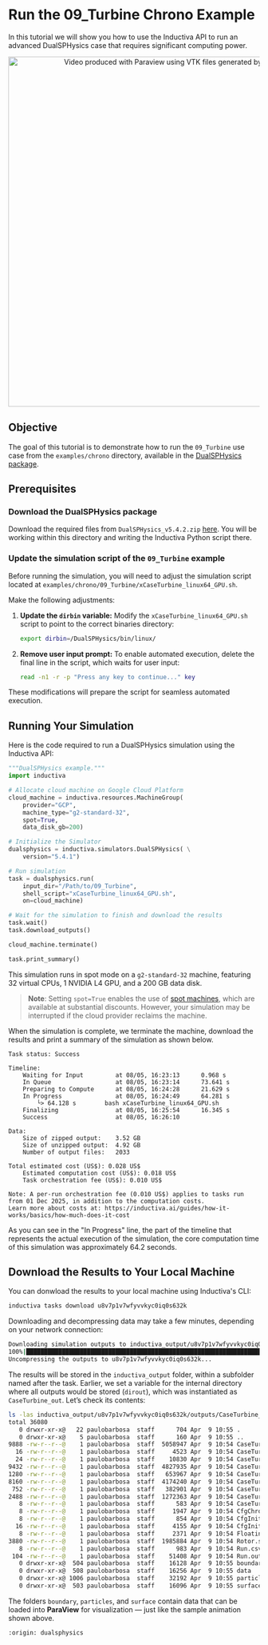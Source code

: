 # Run the 09_Turbine Chrono Example
In this tutorial we will show you how to use the Inductiva API to run an advanced DualSPHysics case that requires significant computing power.

<p align="center"><img src="./_static/turbine30fps.gif" alt="Video produced with Paraview using VTK files generated by DualSPHysics" width="700"></p>

## Objective
The goal of this tutorial is to demonstrate how to run the `09_Turbine` use case from the `examples/chrono` directory, available in the [DualSPHysics package](https://dual.sphysics.org/downloads/).

## Prerequisites

### Download the DualSPHysics package
Download the required files from `DualSPHysics_v5.4.2.zip` [here](https://dual.sphysics.org/downloads/). You will be working within this directory and
writing the Inductiva Python script there.

### Update the simulation script of the `09_Turbine` example
Before running the simulation, you will need to adjust the simulation script located
at `examples/chrono/09_Turbine/xCaseTurbine_linux64_GPU.sh`.

Make the following adjustments:
1. **Update the `dirbin` variable:**
   Modify the `xCaseTurbine_linux64_GPU.sh` script to point to the correct binaries directory:
   ```bash
   export dirbin=/DualSPHysics/bin/linux/
   ```
2. **Remove user input prompt:**
   To enable automated execution, delete the final line in the script, which waits for user input:
   ```bash
   read -n1 -r -p "Press any key to continue..." key
   ```

These modifications will prepare the script for seamless automated execution.

## Running Your Simulation
Here is the code required to run a DualSPHysics simulation using the Inductiva API:

```python
"""DualSPHysics example."""
import inductiva

# Allocate cloud machine on Google Cloud Platform
cloud_machine = inductiva.resources.MachineGroup(
    provider="GCP",
    machine_type="g2-standard-32",
    spot=True,
    data_disk_gb=200)

# Initialize the Simulator
dualsphysics = inductiva.simulators.DualSPHysics( \
    version="5.4.1")

# Run simulation
task = dualsphysics.run(
    input_dir="/Path/to/09_Turbine",
    shell_script="xCaseTurbine_linux64_GPU.sh",
    on=cloud_machine)

# Wait for the simulation to finish and download the results
task.wait()
task.download_outputs()

cloud_machine.terminate()

task.print_summary()
```

This simulation runs in spot mode on a `g2-standard-32` machine, featuring 32 virtual CPUs, 1 NVIDIA L4 GPU, and a 200 GB data disk.

> **Note**: Setting `spot=True` enables the use of [spot machines](../how-it-works/machines/spot-machines.md), which are available at substantial discounts.
> However, your simulation may be interrupted if the cloud provider reclaims the machine.

When the simulation is complete, we terminate the machine, download the results and print a summary of the simulation as shown below.

```
Task status: Success

Timeline:
	Waiting for Input         at 08/05, 16:23:13      0.968 s
	In Queue                  at 08/05, 16:23:14      73.641 s
	Preparing to Compute      at 08/05, 16:24:28      21.629 s
	In Progress               at 08/05, 16:24:49      64.281 s
		└> 64.128 s        bash xCaseTurbine_linux64_GPU.sh
	Finalizing                at 08/05, 16:25:54      16.345 s
	Success                   at 08/05, 16:26:10

Data:
	Size of zipped output:    3.52 GB
	Size of unzipped output:  4.92 GB
	Number of output files:   2033

Total estimated cost (US$): 0.028 US$
	Estimated computation cost (US$): 0.018 US$
	Task orchestration fee (US$): 0.010 US$

Note: A per-run orchestration fee (0.010 US$) applies to tasks run from 01 Dec 2025, in addition to the computation costs.
Learn more about costs at: https://inductiva.ai/guides/how-it-works/basics/how-much-does-it-cost
```

As you can see in the "In Progress" line, the part of the timeline that
represents the actual execution of the simulation, the core computation time
of this simulation was approximately 64.2 seconds.

## Download the Results to Your Local Machine
You can donwload the results to your local machine using Inductiva's CLI:
```bash
inductiva tasks download u8v7p1v7wfyvvkyc0iq0s632k
```

Downloading and decompressing data may take a few minutes, depending on your
network connection:

```bash
Downloading simulation outputs to inductiva_output/u8v7p1v7wfyvvkyc0iq0s632k/output.zip...
100%|█████████████████████████████████████████████████████████████████████████████| 3.52G/3.52G [04:43<00:00, 12.4MB/s]
Uncompressing the outputs to u8v7p1v7wfyvvkyc0iq0s632k...
```

The results will be stored in the `inductiva_output` folder, within a subfolder named after the task. Earlier, we set a variable for the internal directory where all outputs would be stored (`dirout`), which was instantiated as `CaseTurbine_out`. Let’s check its contents:

```bash
ls -las inductiva_output/u8v7p1v7wfyvvkyc0iq0s632k/outputs/CaseTurbine_out
total 36080
   0 drwxr-xr-x@   22 paulobarbosa  staff      704 Apr  9 10:55 .
   0 drwxr-xr-x@    5 paulobarbosa  staff      160 Apr  9 10:55 ..
9888 -rw-r--r--@    1 paulobarbosa  staff  5058947 Apr  9 10:54 CaseTurbine.bi4
  16 -rw-r--r--@    1 paulobarbosa  staff     4523 Apr  9 10:54 CaseTurbine.out
  24 -rw-r--r--@    1 paulobarbosa  staff    10830 Apr  9 10:54 CaseTurbine.xml
9432 -rw-r--r--@    1 paulobarbosa  staff  4827935 Apr  9 10:54 CaseTurbine_All.vtk
1280 -rw-r--r--@    1 paulobarbosa  staff   653967 Apr  9 10:54 CaseTurbine_Bound.vtk
8160 -rw-r--r--@    1 paulobarbosa  staff  4174240 Apr  9 10:54 CaseTurbine_Fluid.vtk
 752 -rw-r--r--@    1 paulobarbosa  staff   382901 Apr  9 10:54 CaseTurbine_MkCells.vtk
2488 -rw-r--r--@    1 paulobarbosa  staff  1272363 Apr  9 10:54 CaseTurbine__Actual.vtk
   8 -rw-r--r--@    1 paulobarbosa  staff      583 Apr  9 10:54 CaseTurbine_dbg-fillbox.vtk
   8 -rw-r--r--@    1 paulobarbosa  staff     1947 Apr  9 10:54 CfgChrono_Scheme.vtk
   8 -rw-r--r--@    1 paulobarbosa  staff      854 Apr  9 10:54 CfgInit_Domain.vtk
  16 -rw-r--r--@    1 paulobarbosa  staff     4155 Apr  9 10:54 CfgInit_MapCells.vtk
   8 -rw-r--r--@    1 paulobarbosa  staff     2371 Apr  9 10:54 Floating_Materials.xml
3880 -rw-r--r--@    1 paulobarbosa  staff  1985884 Apr  9 10:54 Rotor.stl
   8 -rw-r--r--@    1 paulobarbosa  staff      983 Apr  9 10:54 Run.csv
 104 -rw-r--r--@    1 paulobarbosa  staff    51408 Apr  9 10:54 Run.out
   0 drwxr-xr-x@  504 paulobarbosa  staff    16128 Apr  9 10:55 boundary
   0 drwxr-xr-x@  508 paulobarbosa  staff    16256 Apr  9 10:55 data
   0 drwxr-xr-x@ 1006 paulobarbosa  staff    32192 Apr  9 10:55 particles
   0 drwxr-xr-x@  503 paulobarbosa  staff    16096 Apr  9 10:55 surface
```

The folders `boundary`, `particles`, and `surface` contain data that can be loaded into **ParaView** for visualization — just like the sample animation shown above.

```{banner_small}
:origin: dualsphysics
```
